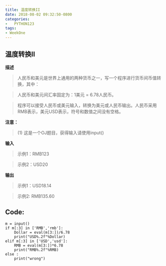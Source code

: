```yaml
---
title: 温度转换II
date: 2018-08-02 09:32:50-0800
categories:
-   PYTHON123
tags:
- WeekOne
---
```

## 温度转换II
**描述**
>人民币和美元是世界上通用的两种货币之一，写一个程序进行货币间币值转换，其中：  

>人民币和美元间汇率固定为：1美元 = 6.78人民币。  

>程序可以接受人民币或美元输入，转换为美元或人民币输出。人民币采用RMB表示，美元USD表示，符号和数值之间没有空格。  

**注意：**

>(1) 这是一个OJ题目，获得输入请使用input()  

**输入**  

>示例1：RMB123  

>示例2：USD20

**输出**  

>示例1：USD18.14  

>示例2: RMB135.60

## Code:  

``` 
m = input()
if m[:3] in ['RMB','rmb']:
    Dollar = eval(m[3:])/6.78
    print("USD%.2f"%Dollar)
elif m[:3] in ['USD','usd']:
    RMB = eval(m[3:])*6.78
    print("RMB%.2f"%RMB)
else :
    print("wrong")
```
